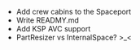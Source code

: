 * Add crew cabins to the Spaceport
* Write READMY.md
* Add KSP AVC support
* PartResizer vs InternalSpace? >_<
